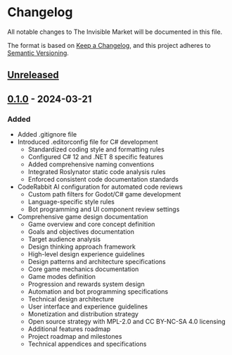 # Changelog

All notable changes to The Invisible Market will be documented in this file.

The format is based on [Keep a Changelog](https://keepachangelog.com/en/1.0.0/),
and this project adheres to [Semantic Versioning](https://semver.org/spec/v2.0.0.html).

## [Unreleased]

## [0.1.0] - 2024-03-21

### Added

- Added .gitignore file
- Introduced .editorconfig file for C# development
  - Standardized coding style and formatting rules
  - Configured C# 12 and .NET 8 specific features
  - Added comprehensive naming conventions
  - Integrated Roslynator static code analysis rules
  - Enforced consistent code documentation standards
- CodeRabbit AI configuration for automated code reviews
  - Custom path filters for Godot/C# game development
  - Language-specific style rules
  - Bot programming and UI component review settings
- Comprehensive game design documentation
  - Game overview and core concept definition
  - Goals and objectives documentation
  - Target audience analysis
  - Design thinking approach framework
  - High-level design experience guidelines
  - Design patterns and architecture specifications
  - Core game mechanics documentation
  - Game modes definition
  - Progression and rewards system design
  - Automation and bot programming specifications
  - Technical design architecture
  - User interface and experience guidelines
  - Monetization and distribution strategy
  - Open source strategy with MPL-2.0 and CC BY-NC-SA 4.0 licensing
  - Additional features roadmap
  - Project roadmap and milestones
  - Technical appendices and specifications

[Unreleased]: https://github.com/DerekCL/the-invisible-market/compare/v0.1.0...HEAD
[0.1.0]: https://github.com/DerekCL/the-invisible-market/releases/tag/v0.1.0
